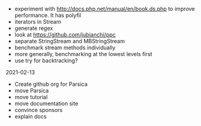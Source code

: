 - experiment with http://docs.php.net/manual/en/book.ds.php to improve performance. It has polyfil
- iterators in Stream
- generate regex
- look at https://github.com/jubianchi/ppc
- separate StringStream and MBStringStream
- benchmark stream methods individually
- more generally, benchmarking at the lowest levels first
- use try for backtracking?


2021-02-13

- Create github org for Parsica
- move Parsica
- move tutorial
- move documentation site
- convince sponsors
- explain docs


